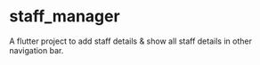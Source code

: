 # staff_manager

A flutter project to add staff details & show all staff details in other navigation bar.
